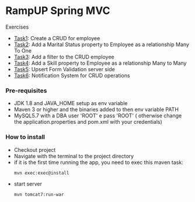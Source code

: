# RampUP Spring MVC
Exercises
 - [Task1](https://github.com/Ax1om/ramp-up-springmvc/commit/d72b640f7412bae499724461612155f22cfe04e3): Create a CRUD for employee
 - [Task2](https://github.com/Ax1om/ramp-up-springmvc/commit/c7f7990176861bb9100761db2bf4aeb6c1a0e834): Add a Marital Status property to Employee as a relationship Many To One
 - [Task3](https://github.com/Ax1om/ramp-up-springmvc/commit/69c9b6a31b392bef91e1883b1bf2598324fea298): Add a filter to the CRUD employee
 - [Task4](https://github.com/Ax1om/ramp-up-springmvc/commit/522842bd8774cbfa114a6f1502bf7e14ddde6045): Add a Skill property to Employee as a relationship Many to Many
 - [Task5](https://github.com/Ax1om/ramp-up-springmvc/commit/140d3b8ecdd897ca6f8151afd14a7f8c96c4f1e8): Upsert Form Validation server side
 - [Task6](https://github.com/Ax1om/ramp-up-springmvc/commit/0a0b4729587cc23a1ff8860668efabd4e12cad43): Notification System for CRUD operations
 
 
### Pre-requisites

  - JDK 1.8 and JAVA_HOME setup as env variable
  - Maven 3 or higher and the binaries added to then env variable PATH
  - MySQL5.7 with a DBA user 'ROOT' e pass 'ROOT' ( otherwise change the application.properties and pom.xml with your credentials)
  
### How to install

 - Checkout project
 - Navigate with the terminal to the project directory
 - if it is the first time running the app, you need to exec this maven task: 
    ```
    mvn exec:exec@install
    ```
 - start server 
    ```
    mvn tomcat7:run-war
    ```
    
